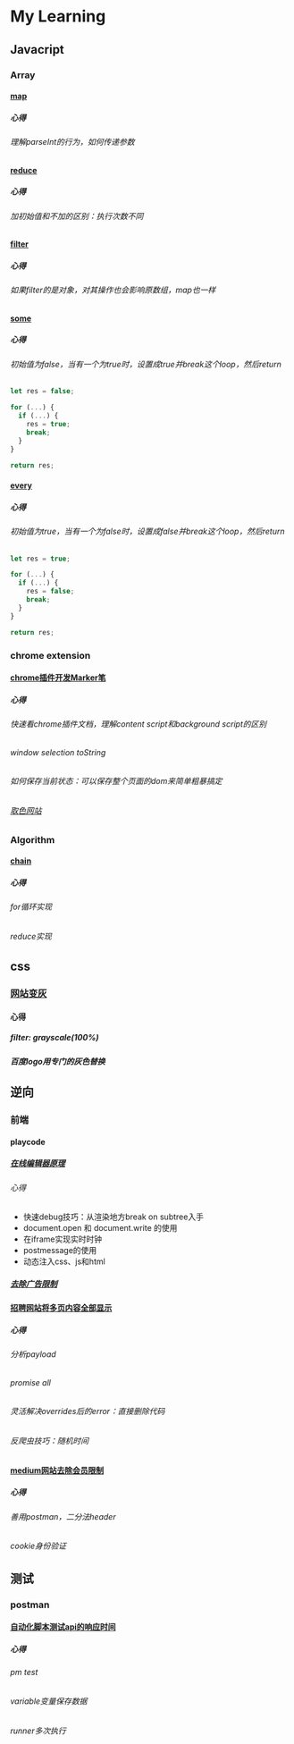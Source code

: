 # My Learning

## Javacript

### Array
#### [map](https://www.bilibili.com/video/BV14R4y1f7iE/)
##### 心得
###### 理解parseInt的行为，如何传递参数
#### [reduce](https://www.bilibili.com/video/BV1R3411f7uu/)
##### 心得
###### 加初始值和不加的区别：执行次数不同
#### [filter](https://www.bilibili.com/video/BV11d4y1x7gt/)
##### 心得
###### 如果filter的是对象，对其操作也会影响原数组，map也一样
#### [some](https://www.bilibili.com/video/BV1q14y1n73A/)
##### 心得
###### 初始值为false，当有一个为true时，设置成true并break这个loop，然后return
######
```js
let res = false;

for (...) {
  if (...) {
    res = true;
    break;
  }
}

return res;
```
#### [every](https://www.bilibili.com/video/BV1QP411u7mf/)
##### 心得
###### 初始值为true，当有一个为false时，设置成false并break这个loop，然后return
######
```js
let res = true;

for (...) {
  if (...) {
    res = false;
    break;
  }
}

return res;
```

### chrome extension
#### [chrome插件开发Marker笔](https://www.bilibili.com/video/BV1b8411j7KJ/)
##### 心得
###### 快速看chrome插件文档，理解content script和background script的区别
###### window selection toString
###### 如何保存当前状态：可以保存整个页面的dom来简单粗暴搞定
###### [取色网站](https://mybrandnewlogo.com/color-palette-generator)


### Algorithm
#### [chain](https://www.bilibili.com/video/BV1ZK411d7UD/?spm_id_from=333.999.0.0)
##### 心得
###### for循环实现
###### reduce实现

## css
### [网站变灰](https://www.bilibili.com/video/BV1Ae411K7Jk/)
#### 心得
##### filter: grayscale(100%)
##### 百度logo用专门的灰色替换


## 逆向
### 前端
#### playcode
##### [在线编辑器原理](https://www.bilibili.com/video/BV1uD4y1e7iS/)
###### 心得
- 快速debug技巧：从渲染地方break on subtree入手
- document.open 和 document.write 的使用
- 在iframe实现实时时钟
- postmessage的使用
- 动态注入css、js和html

##### [去除广告限制](https://www.bilibili.com/video/BV1N3411v7Cy/)
#### [招聘网站将多页内容全部显示](https://www.bilibili.com/video/BV1EP4y1R7UG/)
##### 心得
###### 分析payload
###### promise all
###### 灵活解决overrides后的error：直接删除代码
###### 反爬虫技巧：随机时间

#### [medium网站去除会员限制](https://www.bilibili.com/video/BV1ZD4y1e7gv/)
##### 心得
###### 善用postman，二分法header
###### cookie身份验证

## 测试
### postman
#### [自动化脚本测试api的响应时间](https://www.bilibili.com/video/BV1Vg411W7uh/)
##### 心得
###### pm test
###### variable变量保存数据
###### runner多次执行
